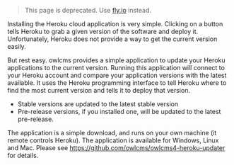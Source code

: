> This page is deprecated. Use [fly.io](Fly) instead.

Installing the Heroku cloud application is very simple.  Clicking on a button tells Heroku to grab a given version of the software and deploy it.  Unfortunately, Heroku does not provide a way to get the current version easily.

But rest easy.  owlcms provides a simple application to update your Heroku applications to the current version. Running this application will connect to your Heroku account and compare your application versions with the latest available.  It uses the Heroku programming interface to tell Heroku where to find the most current version and tells it to deploy that version.

- Stable versions are updated to the latest stable version
- Pre-release versions, if you installed one, will be updated to the latest pre-release.

The application is a simple download, and runs on your own machine  (it remote controls Heroku). The application is available for Windows, Linux and Mac.  Please see https://github.com/owlcms/owlcms4-heroku-updater for details.  



